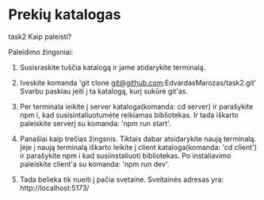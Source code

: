 # Prekių katalogas
task2
Kaip paleisti?

Paleidimo žingsniai:

1. Susisraskite tuščia katalogą ir jame atidarykite terminalą.

2. Iveskite komanda 'git clone git@github.com:EdvardasMarozas/task2.git'
 Svarbu paskiau įeiti į ta katalogą, kurį sukūrė git'as.

3. Per terminala ieikite į server kataloga(komanda: cd server) ir parašykite npm i,
 kad susisintaliuotumėte reikiamas bibliotekas. Ir tada iškarto paleiskite serverį su
 komanda: 'npm run start'.

4. Panašiai kaip trečias žingsnis. Tiktais dabar atsidarykite naują terminalą. Įėje į naują terminalą
 iškarto Ieikite į client kataloga(komanda: 'cd client') ir parašykite npm i kad susiinstaliuoti bibliotekas.
 Po instaliavimo paleiskite client'a su komanda: 'npm run dev'.

5. Tada belieka tik nueiti į pačia svetaine. Sveitainės adresas yra: http://localhost:5173/
